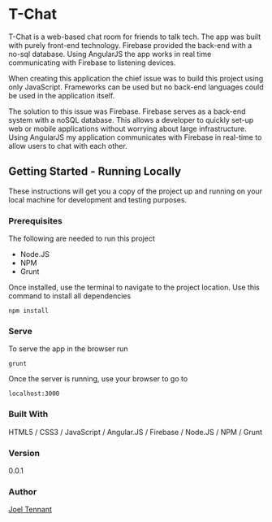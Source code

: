 # T-Chat

T-Chat is a web-based chat room for friends to talk tech. The app was built with purely front-end technology. Firebase provided the back-end with a no-sql database. Using AngularJS the app works in real time communicating with Firebase to listening devices.

When creating this application the chief issue was to build this project using only JavaScript. Frameworks can be used but no back-end languages could be used in the application itself.

The solution to this issue was Firebase. Firebase serves as a back-end system with a noSQL database. This allows a developer to quickly set-up web or mobile applications without worrying about large infrastructure. Using AngularJS my application communicates with Firebase in real-time to allow users to chat with each other.

## Getting Started - Running Locally

These instructions will get you a copy of the project up and running on your local machine for development and testing purposes.

### Prerequisites

The following are needed to run this project

* Node.JS
* NPM
* Grunt

Once installed, use the terminal to navigate to the project location. Use this command to install all dependencies

```
npm install
```

### Serve

To serve the app in the browser run

```
grunt
```

Once the server is running, use your browser to go to

```
localhost:3000
```

### Built With

HTML5 / CSS3 / JavaScript / Angular.JS / Firebase / Node.JS / NPM / Grunt

### Version

0.0.1

### Author

[Joel Tennant](http://www.github.com/joelt11753)
